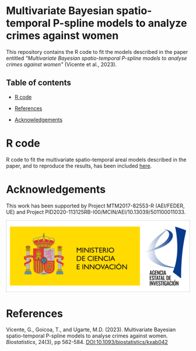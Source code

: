 # Multivariate Bayesian spatio-temporal P-spline models to analyze crimes against women 
This repository contains the R code to fit the models described in the paper entitled _"Multivariate Bayesian spatio-temporal P-spline models to analyse crimes against women"_ (Vicente et al., 2023).


## Table of contents
- [R code](#R-code)

- [References](#References)

- [Acknowledgements](#Acknowledgements)


# R code
R code to fit the multivariate spatio-temporal areal models described in the paper, and to reproduce the results, has been included [here](https://github.com/spatialstatisticsupna/Multivariate_spatio_temporal_P_spline/blob/master/R/).


# Acknowledgements
This work has been supported by Project MTM2017-82553-R (AEI/FEDER, UE) and Project PID2020-113125RB-I00/MCIN/AEI/10.13039/501100011033.

![plot](https://github.com/spatialstatisticsupna/Multivariate_spatio_temporal_P_spline/blob/master/micin-aei.jpg)

# References
Vicente, G., Goicoa, T., and Ugarte, M.D. (2023). Multivariate Bayesian spatio-temporal P-spline models to analyse crimes against women. _Biostatistics_, 24(3), pp 562-584. [DOI:10.1093/biostatistics/kxab042](https://doi.org/10.1093/biostatistics/kxab042)


  
